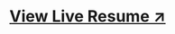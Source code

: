 <h1><a href="https://jainuldave.github.io/Resume-Using-HTML-CSS/"  target="_blank"> View Live Resume ↗️</a></h1>
